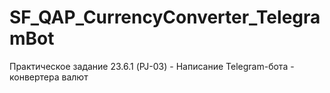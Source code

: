 # SF_QAP_CurrencyConverter_TelegramBot
Практическое задание 23.6.1 (PJ-03) - Написание Telegram-бота - конвертера валют
